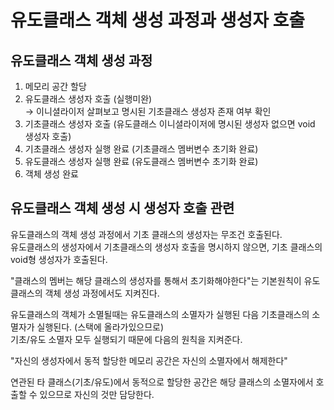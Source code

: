 # 유도클래스 객체 생성 과정과 생성자 호출

## 유도클래스 객체 생성 과정

1. 메모리 공간 할당
2. 유도클래스 생성자 호출 (실행미완)  
→ 이니셜라이저 살펴보고 명시된 기초클래스 생성자 존재 여부 확인  
3. 기초클래스 생성자 호출 (유도클래스 이니셜라이저에 명시된 생성자 없으면 void 생성자 호출)
4. 기초클래스 생성자 실행 완료 (기초클래스 멤버변수 초기화 완료)
5. 유도클래스 생성자 실행 완료 (유도클래스 멤버변수 초기화 완료)
6. 객체 생성 완료

## 유도클래스 객체 생성 시 생성자 호출 관련

유도클래스의 객체 생성 과정에서 기초 클래스의 생성자는 무조건 호출된다.  
유도클래스의 생성자에서 기초클래스의 생성자 호출을 명시하지 않으면, 기초 클래스의 void형 생성자가 호출된다.  

"클래스의 멤버는 해당 클래스의 생성자를 통해서 초기화해야한다"는 기본원칙이 유도클래스의 객체 생성 과정에서도 지켜진다.

유도클래스의 객체가 소멸될때는 유도클래스의 소멸자가 실행된 다음 기초클래스의 소멸자가 실행된다. (스택에 올라가있으므로)  
기초/유도 소멸자 모두 실행되기 때문에 다음의 원칙을 지켜준다.  

"자신의 생성자에서 동적 할당한 메모리 공간은 자신의 소멸자에서 해제한다"

연관된 타 클래스(기초/유도)에서 동적으로 할당한 공간은 해당 클래스의 소멸자에서 호출할 수 있으므로 자신의 것만 담당한다.
